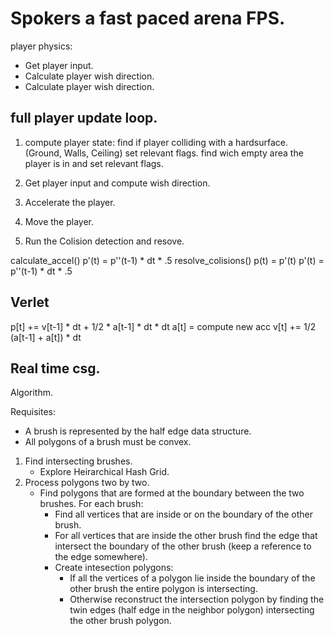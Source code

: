 # Spokers a fast paced arena FPS.

player physics:
- Get player input.
- Calculate player wish direction.
- Calculate player wish direction.

## full player update loop.

1) compute player state:
find if player colliding with a hardsurface. (Ground, Walls, Ceiling) set relevant flags.
find wich empty area the player is in and set relevant flags.

2) Get player input and compute wish direction.

3) Accelerate the player.

4) Move the player.

5) Run the Colision detection and resove.


calculate_accel()
p'(t) = p''(t-1) * dt * .5
resolve_colisions()
p(t) = p'(t)
p'(t) = p''(t-1) * dt * .5

## Verlet
p[t] += v[t-1] * dt + 1/2 * a[t-1] * dt * dt
a[t] = compute new acc
v[t] += 1/2 (a[t-1] + a[t]) * dt
## Real time csg.

Algorithm.

Requisites:
- A brush is represented by the half edge data structure.
- All polygons of a brush must be convex.

1) Find intersecting brushes.
    - Explore Heirarchical Hash Grid.
2) Process polygons two by two.
    - Find polygons that are formed at the boundary between the two brushes. For each brush:
        - Find all vertices that are inside or on the boundary of the other brush.
        - For all vertices that are inside the other brush find the edge that intersect the boundary of the other brush (keep a reference to the edge somewhere).
        - Create intesection polygons:
            - If all the vertices of a polygon lie inside the boundary of the other brush the entire polygon is intersecting.
            - Otherwise reconstruct the intersection polygon by finding the twin edges (half edge in the neighbor polygon) intersecting the other brush polygon. 
